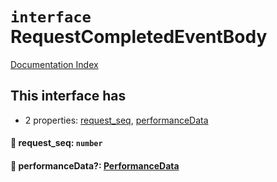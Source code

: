 # `interface` RequestCompletedEventBody

[Documentation Index](../README.md)

## This interface has

- 2 properties:
[request\_seq](#-request_seq-number),
[performanceData](#-performancedata-performancedata)


#### 📄 request\_seq: `number`



#### 📄 performanceData?: [PerformanceData](../interface.PerformanceData/README.md)



